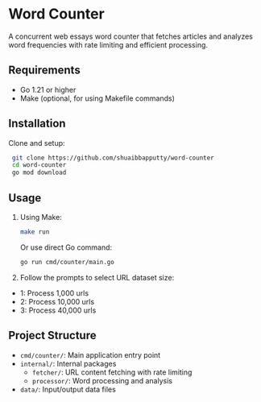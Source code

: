 # Word Counter

A concurrent web essays word counter that fetches articles and analyzes word frequencies with rate limiting and efficient processing.

## Requirements

- Go 1.21 or higher
- Make (optional, for using Makefile commands)

## Installation

Clone and setup:

```bash
 git clone https://github.com/shuaibbapputty/word-counter
 cd word-counter
 go mod download
```

## Usage

1. Using Make:

   ```bash
   make run
   ```

   Or use direct Go command:

   ```bash
   go run cmd/counter/main.go
   ```

2. Follow the prompts to select URL dataset size:

- 1: Process 1,000 urls
- 2: Process 10,000 urls
- 3: Process 40,000 urls

## Project Structure

- `cmd/counter/`: Main application entry point
- `internal/`: Internal packages
  - `fetcher/`: URL content fetching with rate limiting
  - `processor/`: Word processing and analysis
- `data/`: Input/output data files
